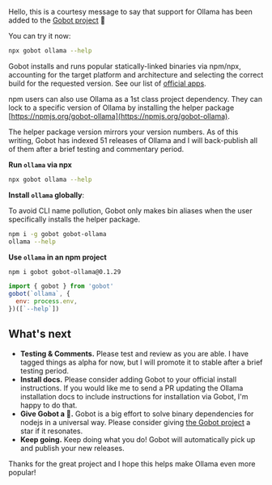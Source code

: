 Hello, this is a courtesy message to say that support for Ollama has been added to the [Gobot project](https://www.npmjs.com/package/gobot) 🎸

You can try it now:

```bash
npx gobot ollama --help
```

Gobot installs and runs popular statically-linked binaries via npm/npx, accounting for the target platform and architecture and selecting the correct build for the requested version. See our list of [official apps](https://www.npmjs.com/package/gobot#official-gobot-apps).

npm users can also use Ollama as a 1st class project dependency. They can lock to a specific version of Ollama by installing the helper package [https://npmjs.org/gobot-ollama](https://npmjs.org/gobot-ollama).

The helper package version mirrors your version numbers. As of this writing, Gobot has indexed 51 releases of Ollama and I will back-publish all of them after a brief testing and commentary period.

**Run `ollama` via npx**

```bash
npx gobot ollama --help
```

**Install `ollama` globally**:

To avoid CLI name pollution, Gobot only makes bin aliases when the user specifically installs the helper package.

```bash
npm i -g gobot gobot-ollama
ollama --help
```

**Use `ollama` in an npm project**

```bash
npm i gobot gobot-ollama@0.1.29
```

```js
import { gobot } from 'gobot'
gobot(`ollama`, {
  env: process.env,
})([`--help`])
```



## What's next

- **Testing & Comments.** Please test and review as you are able. I have tagged things as alpha for now, but I will promote it to stable after a brief testing period.
- **Install docs.** Please consider adding Gobot to your official install instructions. If you would like me to send a PR updating the Ollama installation docs to include instructions for installation via Gobot, I'm happy to do that.
- **Give Gobot a 💫.** Gobot is a big effort to solve binary dependencies for nodejs in a universal way. Please consider giving [the Gobot project](https://github.com/benallfree/gobot) a star if it resonates.
- **Keep going.** Keep doing what you do! Gobot will automatically pick up and publish your new releases.

Thanks for the great project and I hope this helps make Ollama even more popular!
